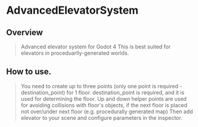 # AdvancedElevatorSystem
## Overview
> Advanced elevator system for Godot 4
> This is best suited for elevators in proceduarlly-generated worlds.

## How to use.
> You need to create up to three points (only one point is required - destination_point) for 1 floor.
> destination_point is required, and it is used for determining the floor.
> Up and down helper points are used for avoiding collisions with floor's objects, if the next floor is placed not over/under next floor (e.g. procedurally generated map)
> Then add elevator to your scene and configure parameters in the inspector.
